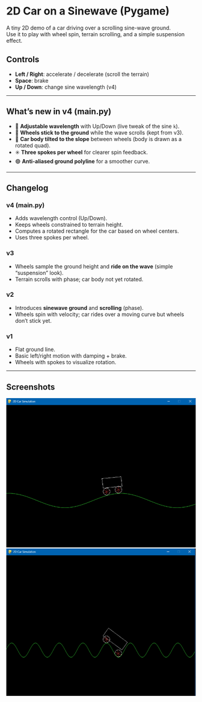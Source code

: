 # 2D Car on a Sinewave (Pygame)

A tiny 2D demo of a car driving over a scrolling sine-wave ground.  
Use it to play with wheel spin, terrain scrolling, and a simple suspension effect.

## Controls
- **Left / Right**: accelerate / decelerate (scroll the terrain)
- **Space**: brake
- **Up / Down**: change sine wavelength (v4)

---

## What’s new in v4 (main.py)
- 🔧 **Adjustable wavelength** with Up/Down (live tweak of the sine `k`).
- 🛞 **Wheels stick to the ground** while the wave scrolls (kept from v3).
- 🚗 **Car body tilted to the slope** between wheels (body is drawn as a rotated quad).
- ✳️ **Three spokes per wheel** for clearer spin feedback.
- 🟢 **Anti-aliased ground polyline** for a smoother curve.

---

## Changelog

### v4 (main.py)
- Adds wavelength control (Up/Down).
- Keeps wheels constrained to terrain height.
- Computes a rotated rectangle for the car based on wheel centers.
- Uses three spokes per wheel.

### v3
- Wheels sample the ground height and **ride on the wave** (simple “suspension” look).
- Terrain scrolls with phase; car body not yet rotated.

### v2
- Introduces **sinewave ground** and **scrolling** (phase).
- Wheels spin with velocity; car rides over a moving curve but wheels don’t stick yet.

### v1
- Flat ground line.
- Basic left/right motion with damping + brake.
- Wheels with spokes to visualize rotation.

---

## Screenshots
![Demo 1 of V4](./assets/demo1_v4.png)
![Demo 2 of V4](./assets/demo2_v4.png)
